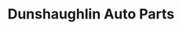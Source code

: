 ---
title: "Dunshaughlin Auto Parts"
url: /dunshaughlin/dunshaughlin-auto-parts/
shop: car parts
---